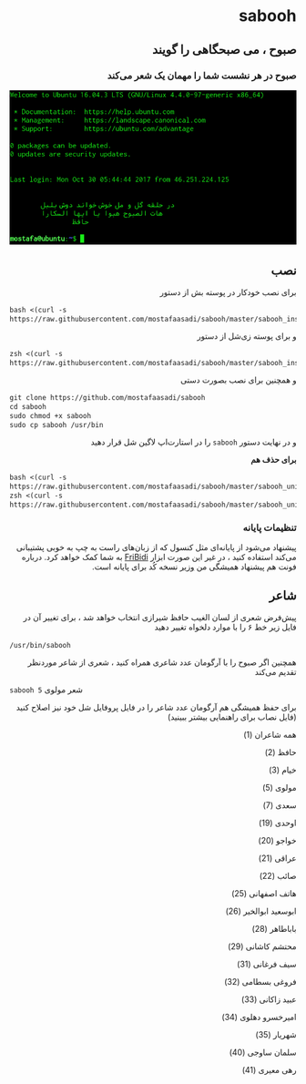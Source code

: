 <div dir="rtl">

# sabooh
## صبوح ، می صبحگاهی را گویند
### صبوح در هر نشست شما را مهمان یک شعر می‌کند

![screenshot](screenshot.png)

## نصب
برای نصب خودکار در پوسته بش از دستور

<div dir="ltr">

```
bash <(curl -s https://raw.githubusercontent.com/mostafaasadi/sabooh/master/sabooh_installer.sh)
```
</div>

و برای پوسته زی‌شل از دستور

<div dir="ltr">

```
zsh <(curl -s https://raw.githubusercontent.com/mostafaasadi/sabooh/master/sabooh_installer.sh)
```
</div>

و همچنین برای نصب بصورت دستی

<div dir="ltr">

```
git clone https://github.com/mostafaasadi/sabooh
cd sabooh
sudo chmod +x sabooh
sudo cp sabooh /usr/bin
```
</div>

و در نهایت دستور `sabooh` را در استارت‌اپ لاگین شل قرار دهید


**برای حذف هم**

<div dir="ltr">

```
bash <(curl -s https://raw.githubusercontent.com/mostafaasadi/sabooh/master/sabooh_uninstaller.sh)
zsh <(curl -s https://raw.githubusercontent.com/mostafaasadi/sabooh/master/sabooh_uninstaller.sh)
```
</div>

### تنظیمات پایانه

<div dir="rtl">

پیشنهاد می‌شود از پایانه‌ای مثل کنسول که از زبان‌های راست به چپ به خوبی پشتیبانی می‌کند استفاده کنید ، در غیر این صورت ابزار [FriBidi](https://github.com/behdad/fribidi) به شما کمک خواهد کرد.
درباره فونت هم پیشنهاد همیشگی من [وزیر](https://rastikerdar.github.io/vazir-font/) نسخه کُد برای پایانه است.

</div>

## شاعر
پیش‌فرض شعری از لسان الغیب حافظ شیرازی انتخاب خواهد شد ، برای تغییر آن در فایل زیر خط ۶ را با موارد دلخواه تغییر دهید
<div dir="ltr">

`/usr/bin/sabooh`

</div>
همچنین اگر صبوح را با آرگومان عدد شاعری همراه کنید ، شعری از شاعر موردنظر تقدیم می‌کند
<div dir="ltr">

`sabooh 5`  شعر مولوی

</div>
برای حفظ همیشگی هم آرگومان عدد شاعر را در فایل پروفایل شل خود نیز اصلاح کنید (فایل نصاب برای راهنمایی بیشتر ببینید)

<br>

همه شاعران (1)

حافظ (2)

خیام (3)

مولوی (5)

سعدی (7)

اوحدی (19)

خواجو (20)

عراقی (21)

صائب (22)

هاتف اصفهانی (25)

ابوسعید ابوالخیر (26)

باباطاهر (28)

محتشم کاشانی (29)

سیف فرغانی (31)

فروغی بسطامی (32)

عبید زاکانی (33)

امیرخسرو دهلوی (34)

شهریار (35)

سلمان ساوجی (40)

رهی معیری (41)
 </div>
